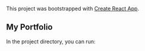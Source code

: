 This project was bootstrapped with [Create React App](https://github.com/facebook/create-react-app).

## My Portfolio

In the project directory, you can run:
